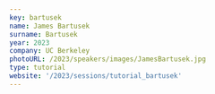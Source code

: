 ```yaml
---
key: bartusek
name: James Bartusek
surname: Bartusek
year: 2023
company: UC Berkeley
photoURL: /2023/speakers/images/JamesBartusek.jpg
type: tutorial
website: '/2023/sessions/tutorial_bartusek'
---
```

